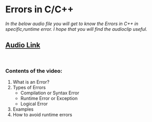 # Errors in C/C++
 *In the below audio file you will get to know the Errors in C++ in specific,runtime error.*
  *I hope that you will find the audioclip useful.*
<br>
## [Audio Link](https://drive.google.com/file/d/14KQj8icY1StWbgPZVOsvh48Gp_8YVijX/view?usp=sharing)
<br>

### Contents of the video:
1. What is an Error?
2. Types of Errors
   - Compilation or Syntax Error
   - Runtime Error or Exception
   - Logical Error
3. Examples
4. How to avoid runtime errors
<br>
